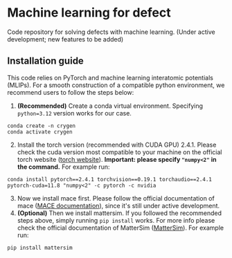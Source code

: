 # Machine learning for defect
Code repository for solving defects with machine learning. (Under active development; new features to be added)

## Installation guide
This code relies on PyTorch and machine learning interatomic potentials (MLIPs). For a smooth construction of a compatible python environment, we recommend users to follow the steps below:

1. **(Recommended)** Create a conda virtual environment. Specifying `python=3.12` version works for our case.
```
conda create -n crygen
conda activate crygen
``` 
2. Install the torch version (recommended with CUDA GPU) 2.4.1. Please check the cuda version most compatible to your machine on the official torch website ([torch website](https://pytorch.org/get-started/previous-versions/)). **Important: please specify `"numpy<2"` in the command.** For example run:
```
conda install pytorch==2.4.1 torchvision==0.19.1 torchaudio==2.4.1  pytorch-cuda=11.8 "numpy<2" -c pytorch -c nvidia
```
3. Now we install mace first. Please follow the official documentation of mace ([MACE documentation](https://mace-docs.readthedocs.io/en/latest/guide/foundation_models.html)), since it's still under active development.
4. **(Optional)** Then we install mattersim. If you followed the recommended steps above, simply running `pip install` works. For more info please check the official documentation of MatterSim ([MatterSim](https://github.com/microsoft/mattersim)). For example run:
```
pip install mattersim
```
